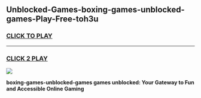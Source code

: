 
## Unblocked-Games-boxing-games-unblocked-games-Play-Free-toh3u
<h3>
<a href="https://premium76.site?title=boxing-games-unblocked-games&ref=19M">CLICK TO PLAY</a></h3>
<hr>

<h3>
<a href="https://premium76.site?title=boxing-games-unblocked-games&ref=19M">CLICK 2 PLAY</a>
  
</h3>

<a href="https://premium76.site?title=boxing-games-unblocked-games&ref=19M"><img src="https://clearcache.store/games.png"></a>


**boxing-games-unblocked-games games unblocked: Your Gateway to Fun and Accessible Online Gaming**
